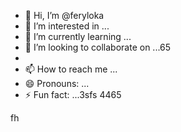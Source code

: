 - 👋 Hi, I’m @feryloka
- 👀 I’m interested in ...
- 🌱 I’m currently learning ...
- 💞️ I’m looking to collaborate on ...65
- 
- 📫 How to reach me ...
- 😄 Pronouns: ...
- ⚡ Fun fact: ...3sfs
4465
<!---da46
feryloka/feryloka is a ✨ special ✨ repository because its `README.md` (this file) appears on your G3itHub profile.
You can click the Preview link to take a look at your changes.
--->
fh
